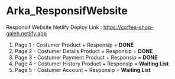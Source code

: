 # Arka_ResponsifWebsite
Responsif Website
Netlify Deploy Link : https://coffee-shop-galeh.netlify.app <br>
<ol>
  <li>Page 1 - Costumer Product + Responsip = <strong>DONE</strong></li>
  <li>Page 2 - Costumer Details Product + Responsip = <strong>DONE</strong></li>
  <li>Page 3 - Costumer Payment Product + Responsip = <strong>DONE</strong></li>
  <li>Page 4 - Costumer History Product + Responsip = <strong>Waiting List</strong></li>
  <li>Page 5 - Costumer Account + Responsip = <strong>Waiting List</strong></li>
</ol>
